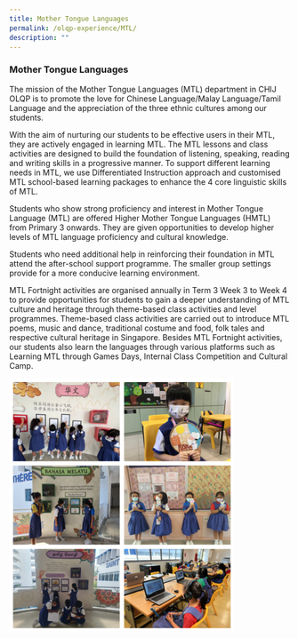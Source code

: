 ```yaml
---
title: Mother Tongue Languages
permalink: /olqp-experience/MTL/
description: ""
---
```

### Mother Tongue Languages

The mission of the Mother Tongue Languages (MTL) department in CHIJ OLQP is to promote the love for Chinese Language/Malay Language/Tamil Language and the appreciation of the three ethnic cultures among our students.

  

With the aim of nurturing our students to be effective users in their MTL, they are actively engaged in learning MTL. The MTL lessons and class activities are designed to build the foundation of listening, speaking, reading and writing skills in a progressive manner. To support different learning needs in MTL, we use Differentiated Instruction approach and customised MTL school-based learning packages to enhance the 4 core linguistic skills of MTL.

  

Students who show strong proficiency and interest in Mother Tongue Language (MTL) are offered Higher Mother Tongue Languages (HMTL) from Primary 3 onwards. They are given opportunities to develop higher levels of MTL language proficiency and cultural knowledge.

  

Students who need additional help in reinforcing their foundation in MTL attend the after-school support programme. The smaller group settings provide for a more conducive learning environment.

  

MTL Fortnight activities are organised annually in Term 3 Week 3 to Week 4 to provide opportunities for students to gain a deeper understanding of MTL culture and heritage through theme-based class activities and level programmes. Theme-based class activities are carried out to introduce MTL poems, music and dance, traditional costume and food, folk tales and respective cultural heritage in Singapore. Besides MTL Fortnight activities, our students also learn the languages through various platforms such as Learning MTL through Games Days, Internal Class Competition and Cultural Camp.

<img src="/images/mtl10.png" style="width:80%">